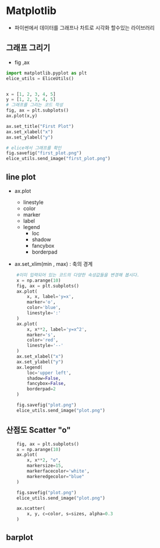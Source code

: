 # Matplotlib
- 파이썬에서 데이터를 그래프나 차트로 시각화 할수있는 라이브러리

## 그래프 그리기
- fig ,ax

```py
import matplotlib.pyplot as plt
elice_utils = EliceUtils()


x = [1, 2, 3, 4, 5]
y = [1, 2, 3, 4, 5]
# 그래프를 그리는 코드 작성
fig, ax = plt.subplots()
ax.plot(x,y)

ax.set_title("First Plot")
ax.set_xlabel("x")
ax.set_ylabel("y")

# elice에서 그래프를 확인
fig.savefig("first_plot.png")
elice_utils.send_image("first_plot.png")
```

## line plot
- ax.plot
    - linestyle
    - color
    - marker
    - label
    - legend
        - loc
        - shadow
        - fancybox
        - borderpad
    

- ax.set_xlim(min , max) : 축의 경계

```py
    #이미 입력되어 있는 코드의 다양한 속성값들을 변경해 봅시다.
    x = np.arange(10)
    fig, ax = plt.subplots()
    ax.plot(
        x, x, label='y=x',
        marker='o',
        color='blue',
        linestyle=':'
    )
    ax.plot(
        x, x**2, label='y=x^2',
        marker='s',
        color='red',
        linestyle='--'
    )
    ax.set_xlabel("x")
    ax.set_ylabel("y")
    ax.legend(
        loc='upper left',
        shadow=False,
        fancybox=False,
        borderpad=2
    )

    fig.savefig("plot.png")
    elice_utils.send_image("plot.png")
```

## 산점도 Scatter "o"
```py
    fig, ax = plt.subplots()
    x = np.arange(10)
    ax.plot(
        x, x**2, "o",
        markersize=15,
        markerfacecolor='white',
        markeredgecolor="blue"
    )

    fig.savefig("plot.png")
    elice_utils.send_image("plot.png")

    ax.scatter(
        x, y, c=color, s=sizes, alpha=0.3
    )
```

## barplot